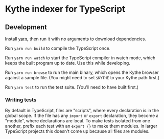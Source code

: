 # Kythe indexer for TypeScript

## Development

Install [yarn](https://yarnpkg.com/), then run it with no arguments to download
dependencies.

Run `yarn run build` to compile the TypeScript once.

Run `yarn run watch` to start the TypeScript compiler in watch mode, which
keeps the built program up to date.  Use this while developing.

Run `yarn run browse` to run the main binary, which opens the Kythe browser
against a sample file.  (You might need to set `$KYTHE` to your Kythe path
first.)

Run `yarn test` to run the test suite.  (You'll need to have built first.)

### Writing tests

By default in TypeScript, files are "scripts", where every declaration is in
the global scope.  If the file has any `import` or `export` declaration, they
become a "module", where declarations are local.  To make tests isolated from
one another, prefix each test with an `export {}` to make them modules.  In
larger TypeScript projects this doesn't come up because all files are modules.